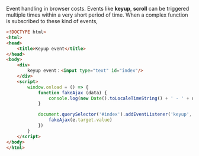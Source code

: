 Event handling in browser costs. Events like **keyup**, **scroll** can be triggered multiple times within a very short period of time. When a complex function is subscribed to these kind of events, 

```html
<!DOCTYPE html>
<html>
<head>
    <title>Keyup event</title>
</head>
<body>
    <div>
        keyup event：<input type="text" id="index"/>
    </div>
    <script>
        window.onload = () => {
            function fakeAjax (data) {
                console.log(new Date().toLocaleTimeString() + ' - ' + data)
            }

            document.querySelector('#index').addEventListener('keyup', e => {
                fakeAjax(e.target.value)
            })
        }
    </script>
</body>
</html>
```
